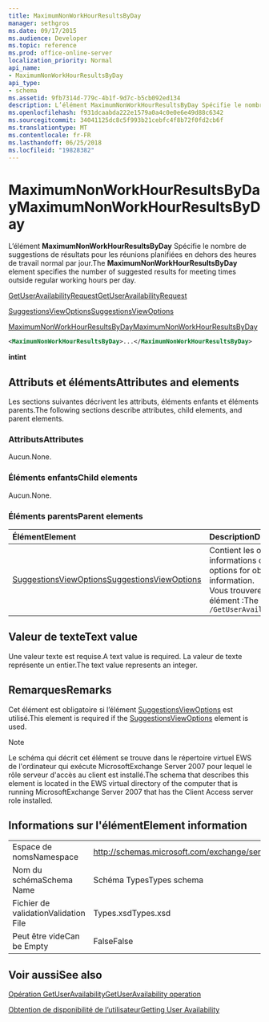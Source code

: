 ```yaml
---
title: MaximumNonWorkHourResultsByDay
manager: sethgros
ms.date: 09/17/2015
ms.audience: Developer
ms.topic: reference
ms.prod: office-online-server
localization_priority: Normal
api_name:
- MaximumNonWorkHourResultsByDay
api_type:
- schema
ms.assetid: 9fb7314d-779c-4b1f-9d7c-b5cb092ed134
description: L’élément MaximumNonWorkHourResultsByDay Spécifie le nombre de suggestions de résultats pour les réunions planifiées en dehors des heures de travail normal par jour.
ms.openlocfilehash: f931dcaabda222e1579a0a4c0e0e6e49d88c6342
ms.sourcegitcommit: 34041125dc8c5f993b21cebfc4f8b72f0fd2cb6f
ms.translationtype: MT
ms.contentlocale: fr-FR
ms.lasthandoff: 06/25/2018
ms.locfileid: "19828382"
---
```

# <a name="maximumnonworkhourresultsbyday"></a><span data-ttu-id="c1f22-103">MaximumNonWorkHourResultsByDay</span><span class="sxs-lookup"><span data-stu-id="c1f22-103">MaximumNonWorkHourResultsByDay</span></span>

<span data-ttu-id="c1f22-104">L’élément **MaximumNonWorkHourResultsByDay** Spécifie le nombre de suggestions de résultats pour les réunions planifiées en dehors des heures de travail normal par jour.</span><span class="sxs-lookup"><span data-stu-id="c1f22-104">The **MaximumNonWorkHourResultsByDay** element specifies the number of suggested results for meeting times outside regular working hours per day.</span></span> 
  
[<span data-ttu-id="c1f22-105">GetUserAvailabilityRequest</span><span class="sxs-lookup"><span data-stu-id="c1f22-105">GetUserAvailabilityRequest</span></span>](getuseravailabilityrequest.md)
  
[<span data-ttu-id="c1f22-106">SuggestionsViewOptions</span><span class="sxs-lookup"><span data-stu-id="c1f22-106">SuggestionsViewOptions</span></span>](suggestionsviewoptions.md)
  
[<span data-ttu-id="c1f22-107">MaximumNonWorkHourResultsByDay</span><span class="sxs-lookup"><span data-stu-id="c1f22-107">MaximumNonWorkHourResultsByDay</span></span>](maximumnonworkhourresultsbyday.md)
  
```xml
<MaximumNonWorkHourResultsByDay>...</MaximumNonWorkHourResultsByDay>
```

 <span data-ttu-id="c1f22-108">**int**</span><span class="sxs-lookup"><span data-stu-id="c1f22-108">**int**</span></span>
## <a name="attributes-and-elements"></a><span data-ttu-id="c1f22-109">Attributs et éléments</span><span class="sxs-lookup"><span data-stu-id="c1f22-109">Attributes and elements</span></span>

<span data-ttu-id="c1f22-110">Les sections suivantes décrivent les attributs, éléments enfants et éléments parents.</span><span class="sxs-lookup"><span data-stu-id="c1f22-110">The following sections describe attributes, child elements, and parent elements.</span></span>
  
### <a name="attributes"></a><span data-ttu-id="c1f22-111">Attributs</span><span class="sxs-lookup"><span data-stu-id="c1f22-111">Attributes</span></span>

<span data-ttu-id="c1f22-112">Aucun.</span><span class="sxs-lookup"><span data-stu-id="c1f22-112">None.</span></span>
  
### <a name="child-elements"></a><span data-ttu-id="c1f22-113">Éléments enfants</span><span class="sxs-lookup"><span data-stu-id="c1f22-113">Child elements</span></span>

<span data-ttu-id="c1f22-114">Aucun.</span><span class="sxs-lookup"><span data-stu-id="c1f22-114">None.</span></span>
  
### <a name="parent-elements"></a><span data-ttu-id="c1f22-115">Éléments parents</span><span class="sxs-lookup"><span data-stu-id="c1f22-115">Parent elements</span></span>

|<span data-ttu-id="c1f22-116">**Élément**</span><span class="sxs-lookup"><span data-stu-id="c1f22-116">**Element**</span></span>|<span data-ttu-id="c1f22-117">**Description**</span><span class="sxs-lookup"><span data-stu-id="c1f22-117">**Description**</span></span>|
|:-----|:-----|
|[<span data-ttu-id="c1f22-118">SuggestionsViewOptions</span><span class="sxs-lookup"><span data-stu-id="c1f22-118">SuggestionsViewOptions</span></span>](suggestionsviewoptions.md) <br/> |<span data-ttu-id="c1f22-119">Contient les options permettant d’obtenir des informations de suggestion de réunion.</span><span class="sxs-lookup"><span data-stu-id="c1f22-119">Contains the options for obtaining meeting suggestion information.</span></span>  <br/> <span data-ttu-id="c1f22-120">Vous trouverez ci-dessous le XPath pour cet élément :</span><span class="sxs-lookup"><span data-stu-id="c1f22-120">The following is the XPath to this element:</span></span>  <br/>  `/GetUserAvailabilityRequest/SuggestionViewOptions` <br/> |
   
## <a name="text-value"></a><span data-ttu-id="c1f22-121">Valeur de texte</span><span class="sxs-lookup"><span data-stu-id="c1f22-121">Text value</span></span>

<span data-ttu-id="c1f22-122">Une valeur texte est requise.</span><span class="sxs-lookup"><span data-stu-id="c1f22-122">A text value is required.</span></span> <span data-ttu-id="c1f22-123">La valeur de texte représente un entier.</span><span class="sxs-lookup"><span data-stu-id="c1f22-123">The text value represents an integer.</span></span>
  
## <a name="remarks"></a><span data-ttu-id="c1f22-124">Remarques</span><span class="sxs-lookup"><span data-stu-id="c1f22-124">Remarks</span></span>

<span data-ttu-id="c1f22-125">Cet élément est obligatoire si l’élément [SuggestionsViewOptions](suggestionsviewoptions.md) est utilisé.</span><span class="sxs-lookup"><span data-stu-id="c1f22-125">This element is required if the [SuggestionsViewOptions](suggestionsviewoptions.md) element is used.</span></span> 
  
> [!NOTE]
> <span data-ttu-id="c1f22-126">Le schéma qui décrit cet élément se trouve dans le répertoire virtuel EWS de l'ordinateur qui exécute MicrosoftExchange Server 2007 pour lequel le rôle serveur d'accès au client est installé.</span><span class="sxs-lookup"><span data-stu-id="c1f22-126">The schema that describes this element is located in the EWS virtual directory of the computer that is running MicrosoftExchange Server 2007 that has the Client Access server role installed.</span></span> 
  
## <a name="element-information"></a><span data-ttu-id="c1f22-127">Informations sur l'élément</span><span class="sxs-lookup"><span data-stu-id="c1f22-127">Element information</span></span>

|||
|:-----|:-----|
|<span data-ttu-id="c1f22-128">Espace de noms</span><span class="sxs-lookup"><span data-stu-id="c1f22-128">Namespace</span></span>  <br/> |http://schemas.microsoft.com/exchange/services/2006/types  <br/> |
|<span data-ttu-id="c1f22-129">Nom du schéma</span><span class="sxs-lookup"><span data-stu-id="c1f22-129">Schema Name</span></span>  <br/> |<span data-ttu-id="c1f22-130">Schéma Types</span><span class="sxs-lookup"><span data-stu-id="c1f22-130">Types schema</span></span>  <br/> |
|<span data-ttu-id="c1f22-131">Fichier de validation</span><span class="sxs-lookup"><span data-stu-id="c1f22-131">Validation File</span></span>  <br/> |<span data-ttu-id="c1f22-132">Types.xsd</span><span class="sxs-lookup"><span data-stu-id="c1f22-132">Types.xsd</span></span>  <br/> |
|<span data-ttu-id="c1f22-133">Peut être vide</span><span class="sxs-lookup"><span data-stu-id="c1f22-133">Can be Empty</span></span>  <br/> |<span data-ttu-id="c1f22-134">False</span><span class="sxs-lookup"><span data-stu-id="c1f22-134">False</span></span>  <br/> |
   
## <a name="see-also"></a><span data-ttu-id="c1f22-135">Voir aussi</span><span class="sxs-lookup"><span data-stu-id="c1f22-135">See also</span></span>



[<span data-ttu-id="c1f22-136">Opération GetUserAvailability</span><span class="sxs-lookup"><span data-stu-id="c1f22-136">GetUserAvailability operation</span></span>](getuseravailability-operation.md)


[<span data-ttu-id="c1f22-137">Obtention de disponibilité de l’utilisateur</span><span class="sxs-lookup"><span data-stu-id="c1f22-137">Getting User Availability</span></span>](http://msdn.microsoft.com/library/d4133fcb-9b0f-4e6b-aadf-a389da83516a%28Office.15%29.aspx)

